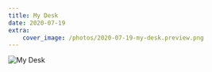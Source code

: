 ```yaml
---
title: My Desk
date: 2020-07-19
extra:
    cover_image: /photos/2020-07-19-my-desk.preview.png
---
```


![My Desk](/photos/2020-07-19-my-desk.png)
